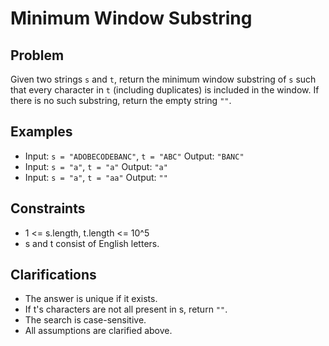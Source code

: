 # Minimum Window Substring

## Problem
Given two strings `s` and `t`, return the minimum window substring of `s` such that every character in `t` (including duplicates) is included in the window. If there is no such substring, return the empty string `""`.

## Examples
- Input: `s = "ADOBECODEBANC"`, `t = "ABC"`
  Output: `"BANC"`
- Input: `s = "a"`, `t = "a"`
  Output: `"a"`
- Input: `s = "a"`, `t = "aa"`
  Output: `""`

## Constraints
- 1 <= s.length, t.length <= 10^5
- s and t consist of English letters.

## Clarifications
- The answer is unique if it exists.
- If t's characters are not all present in s, return `""`.
- The search is case-sensitive.
- All assumptions are clarified above. 